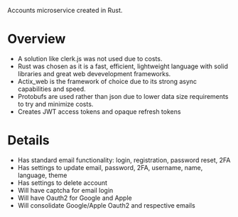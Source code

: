 Accounts microservice created in Rust.

# Overview
* A solution like clerk.js was not used due to costs.
* Rust was chosen as it is a fast, efficient, lightweight language with solid libraries and great web devevelopment frameworks.
* Actix_web is the framework of choice due to its strong async capabilities and speed.
* Protobufs are used rather than json due to lower data size requirements to try and minimize costs.
* Creates JWT access tokens and opaque refresh tokens

# Details
* Has standard email functionality: login, registration, password reset, 2FA
* Has settings to update email, password, 2FA, username, name, language, theme
* Has settings to delete account
* Will have captcha for email login
* Will have Oauth2 for Google and Apple
* Will consolidate Google/Apple Oauth2 and respective emails
